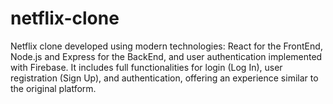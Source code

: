 # netflix-clone
Netflix clone developed using modern technologies: React for the FrontEnd, Node.js and Express for the BackEnd, and user authentication implemented with Firebase. It includes full functionalities for login (Log In), user registration (Sign Up), and authentication, offering an experience similar to the original platform.
